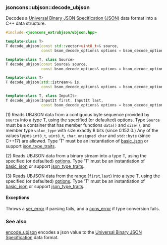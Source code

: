 ### jsoncons::ubjson::decode_ubjson

Decodes a [Universal Binary JSON Specification (JSON)](http://ubjson.org/) data format into a C++ data structure.

```cpp
#include <jsoncons_ext/ubjson/ubjson.hpp>

template<class T>
T decode_ubjson(const std::vector<uint8_t>& source,
                const bson_decode_options& options = bson_decode_options()); (1) (until 0.152.0)

template<class T, class Source>
T decode_ubjson(const Source& source,
                const bson_decode_options& options = bson_decode_options()); (1) (since 0.152.0)

template<class T>
T decode_ubjson(std::istream>& is,
                const bson_decode_options& options = bson_decode_options()); (2)

template<class T, class InputIt>
T decode_ubjson(InputIt first, InputIt last,
                const bson_decode_options& options = bson_decode_options()); (3)
```

(1) Reads UBJSON data from a contiguous byte sequence provided by `source` into a type T, using the specified (or defaulted) [options](ubjson_options.md). 
Type `Source` must be a container that has member functions `data()` and `size()`, 
and member type `value_type` with size exactly 8 bits (since 0.152.0.)
Any of the values types `int8_t`, `uint8_t`, `char`, `unsigned char` and `std::byte` (since C++17) are allowed.
Type 'T' must be an instantiation of [basic_json](../basic_json.md) 
or support [json_type_traits](../json_type_traits.md).  

(2) Reads UBJSON data from a binary stream into a type T, using the specified (or defaulted) [options](ubjson_options.md). 
Type 'T' must be an instantiation of [basic_json](../basic_json.md) 
or support [json_type_traits](../json_type_traits.md).

(3) Reads UBJSON data from the range [`first`,`last`) into a type T, using the specified (or defaulted) [options](ubjson_options.md). 
Type 'T' must be an instantiation of [basic_json](../basic_json.md) 
or support [json_type_traits](../json_type_traits.md).

#### Exceptions

Throws a [ser_error](../ser_error.md) if parsing fails, and a [conv_error](conv_error.md) if type conversion fails.

### See also

[encode_ubjson](encode_ubjson.md) encodes a json value to the [Universal Binary JSON Specification](http://ubjson.org/) data format.


